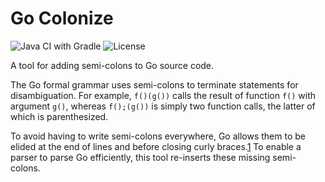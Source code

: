 # Go Colonize

![Java CI with Gradle](https://github.com/Virtlink/go-colonize/workflows/Java%20CI%20with%20Gradle/badge.svg)
![License](https://img.shields.io/github/license/virtlink/go-colonize)

A tool for adding semi-colons to Go source code.

The Go formal grammar uses semi-colons to terminate statements for disambiguation. For example, `f()(g())` calls the result of function `f()` with argument `g()`, whereas `f();(g())` is simply two function calls, the latter of which is parenthesized.

To avoid having to write semi-colons everywhere, Go allows them to be elided at the end of lines and before closing
curly braces.[1] To enable a parser to parse Go efficiently, this tool re-inserts these missing semi-colons.



[1]: https://golang.org/doc/effective_go.html#semicolons